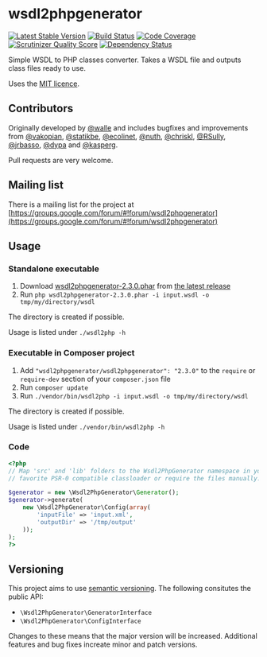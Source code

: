 # wsdl2phpgenerator
[![Latest Stable Version](https://poser.pugx.org/wsdl2phpgenerator/wsdl2phpgenerator/v/stable.png)](https://packagist.org/packages/wsdl2phpgenerator/wsdl2phpgenerator)
[![Build Status](https://travis-ci.org/wsdl2phpgenerator/wsdl2phpgenerator.png?branch=master)](https://travis-ci.org/wsdl2phpgenerator/wsdl2phpgenerator)
[![Code Coverage](https://scrutinizer-ci.com/g/wsdl2phpgenerator/wsdl2phpgenerator/badges/coverage.png?s=91798255fd973950b1e2d7478f99d6f6f80cf6da)](https://scrutinizer-ci.com/g/wsdl2phpgenerator/wsdl2phpgenerator/)
[![Scrutinizer Quality Score](https://scrutinizer-ci.com/g/wsdl2phpgenerator/wsdl2phpgenerator/badges/quality-score.png?s=23e602a86f75a79a2f1013caac99558f2464ce74)](https://scrutinizer-ci.com/g/wsdl2phpgenerator/wsdl2phpgenerator/)
[![Dependency Status](https://www.versioneye.com/user/projects/52697615632bac67b2002e93/badge.png)](https://www.versioneye.com/user/projects/52697615632bac67b2002e93)

Simple WSDL to PHP classes converter. Takes a WSDL file and outputs class files ready to use.

Uses the [MIT licence](http://www.opensource.org/licenses/mit-license.php).

## Contributors
Originally developed by [@walle](https://github.com/walle) and includes bugfixes and improvements from [@vakopian](https://github.com/vakopian), [@statikbe](https://github.com/statikbe/), [@ecolinet](https://github.com/ecolinet), [@nuth](https://github.com/nuth/), [@chriskl](https://github.com/chriskl/), [@RSully](https://github.com/RSully/), [@jrbasso](https://github.com/jrbasso/), [@dypa](https://github.com/dypa/) and [@kasperg](https://github.com/kasperg/).

Pull requests are very welcome.

## Mailing list

There is a mailing list for the project at [https://groups.google.com/forum/#!forum/wsdl2phpgenerator](https://groups.google.com/forum/#!forum/wsdl2phpgenerator)

## Usage

### Standalone executable

1. Download [wsdl2phpgenerator-2.3.0.phar](https://github.com/wsdl2phpgenerator/wsdl2phpgenerator/releases/download/2.3.0/wsdl2phpgenerator-2.3.0.phar) from [the latest release](https://github.com/wsdl2phpgenerator/wsdl2phpgenerator/releases/latest)
1. Run `php wsdl2phpgenerator-2.3.0.phar -i input.wsdl -o tmp/my/directory/wsdl`

The directory is created if possible.

Usage is listed under `./wsdl2php -h`


### Executable in Composer project

1. Add `"wsdl2phpgenerator/wsdl2phpgenerator": "2.3.0"`  to the `require` or `require-dev` section of your `composer.json` file
1. Run `composer update`
1. Run `./vendor/bin/wsdl2php -i input.wsdl -o tmp/my/directory/wsdl`

The directory is created if possible.

Usage is listed under `./vendor/bin/wsdl2php -h`

### Code

```php
<?php
// Map 'src' and 'lib' folders to the Wsdl2PhpGenerator namespace in your
// favorite PSR-0 compatible classloader or require the files manually.

$generator = new \Wsdl2PhpGenerator\Generator();
$generator->generate(
	new \Wsdl2PhpGenerator\Config(array(
        'inputFile' => 'input.xml',
        'outputDir' => '/tmp/output'
    ));
);
?>
```

## Versioning

This project aims to use [semantic versioning](http://semver.org/). The following consitutes the public API:

  * `\Wsdl2PhpGenerator\GeneratorInterface`
  * `\Wsdl2PhpGenerator\ConfigInterface`

Changes to these means that the major version will be increased. Additional features and bug fixes increate minor and patch versions.
